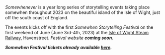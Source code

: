 *Somewhenever* is a year long series of storytelling events taking place somewhen throughout 2023 on the beautiful island of the Isle of Wight, just off the south coast of England.


The events kicks off with the first *Somewhen Storytelling Festival* on the first weekend of June (June 3rd-4th, 2023) at the [Isle of Wight Steam Railway](https://iwsteamrailway.co.uk/), Havenstreet. <em>Festival website <strong>coming soon</strong>.
  
__Somewhen Festival tickets already available [*here*](https://www.ticketsource.co.uk/somewhen-storytelling-festival).__  
